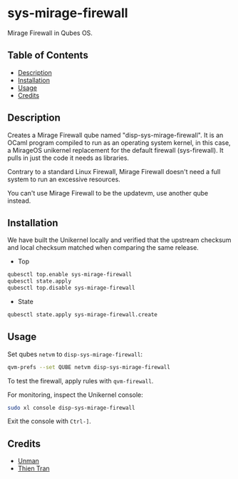 # sys-mirage-firewall

Mirage Firewall in Qubes OS.

## Table of Contents

* [Description](#description)
* [Installation](#installation)
* [Usage](#usage)
* [Credits](#credits)

## Description

Creates a Mirage Firewall qube named "disp-sys-mirage-firewall". It is an
OCaml program compiled to run as an operating system kernel, in this case, a
MirageOS unikernel replacement for the default firewall (sys-firewall). It
pulls in just the code it needs as libraries.

Contrary to a standard Linux Firewall, Mirage Firewall doesn't need a full
system to run an excessive resources.

You can't use Mirage Firewall to be the updatevm, use another qube instead.

## Installation

We have built the Unikernel locally and verified that the upstream checksum
and local checksum matched when comparing the same release.

- Top
```sh
qubesctl top.enable sys-mirage-firewall
qubesctl state.apply
qubesctl top.disable sys-mirage-firewall
```

- State
<!-- pkg:begin:post-install -->
```sh
qubesctl state.apply sys-mirage-firewall.create
```
<!-- pkg:end:post-install -->

## Usage

Set qubes `netvm` to `disp-sys-mirage-firewall`:
```sh
qvm-prefs --set QUBE netvm disp-sys-mirage-firewall
```

To test the firewall, apply rules with `qvm-firewall`.

For monitoring, inspect the Unikernel console:
```sh
sudo xl console disp-sys-mirage-firewall
```
Exit the console with `Ctrl-]`.

## Credits

- [Unman](https://github.com/unman/shaker/tree/main/mirage)
- [Thien Tran](https://privsec.dev/posts/qubes/firewalling-with-mirageos-on-qubes-os/)
